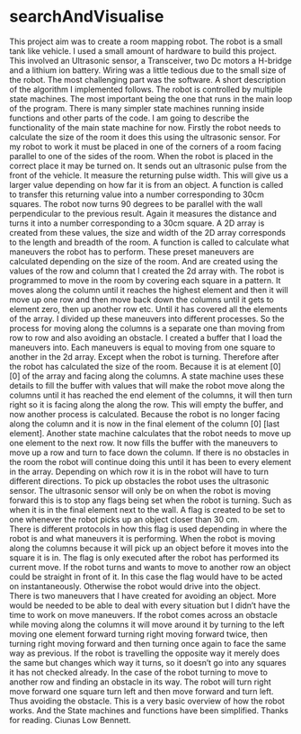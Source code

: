 # searchAndVisualise
This project aim was to create a room mapping robot. The robot is a small tank like vehicle.  I used a small amount of hardware to build this  project. This involved an Ultrasonic sensor, a Transceiver, two Dc motors a H-bridge and a lithium ion battery. Wiring was a little tedious due to the small size of the robot.
The most challenging part was the software. A short description of the algorithm I implemented follows.
The robot is controlled by multiple state machines. The most important being the one that runs in the main loop of the program. There is many simpler state machines running inside functions and other parts of the code. I am going to describe the functionality of the main state machine for now. 
Firstly the robot needs to calculate the size of the room it does this using the ultrasonic sensor. For my robot to work it must be placed in one of the corners of a room facing parallel to one of the sides of the room. When the robot is placed in the correct place it may be turned on. It sends out an ultrasonic pulse from the front of the vehicle. It measure the returning pulse width. This will give us a larger value depending on how far it is from an object. A function is called to transfer this returning value into a number corresponding to 30cm squares. The robot now turns 90 degrees to be parallel with the wall perpendicular to the previous result. Again it measures the distance and turns it into a number corresponding to a 30cm square. A 2D array is created from these values, the size and width of the 2D array corresponds to the length and breadth of the room.
A function is called to calculate what maneuvers the robot has to perform. These preset maneuvers are calculated depending on the size of the room. And are created using the values of the row and column that I created the 2d array with. 
The robot is programmed to move in the room by covering each square in a pattern. It moves along the column until it reaches the highest element and then it will move up one row and then move back down the columns until it gets to element zero, then up another row etc. Until it has covered all the elements of the array.
I divided up these maneuvers into different processes. So the process for moving along the columns is a separate one than moving from row to row and also avoiding an obstacle. I created a buffer that I load the maneuvers into. Each maneuvers is equal to moving from one square to another in the 2d array. Except when the robot is turning.
Therefore after the robot has calculated the size of the room. Because it is at element [0] [0] of the array and facing along the columns. A state machine uses these details to fill the buffer with values that will make the robot move along the columns until it has reached the end element of the columns, it will then turn right so it is facing along the along the row.  This will empty the buffer, and now another process is calculated. Because the robot is no longer facing along the column and it is now in the final element of the column [0] [last element].  Another state machine calculates that the robot needs to move up one element to the next row.  It now fills the buffer with the maneuvers to move up a row and turn to face down the column. If there is no obstacles in the room the robot will continue doing this until it has been to every element in the array. Depending on which row it is in the robot will have to turn different directions.
To pick up obstacles the robot uses the ultrasonic sensor. The ultrasonic sensor will only be on when the robot is moving forward this is to stop any flags being set when the robot is turning. Such as when it is in the final element next to the wall. A flag is created to be set to one whenever the robot picks up an object closer than 30 cm.   
There is different protocols in how this flag is used depending in where the robot is and what maneuvers it is performing. When the robot is moving along the columns because it will pick up an object before it moves into the square it is in. The flag is only executed after the robot has performed its current move. If the robot turns and wants to move to another row an object could be straight in front of it. In this case the flag would have to be acted on instantaneously. Otherwise the robot would drive into the object.                                     
There is two maneuvers that I have created for avoiding an object. More would be needed to be able to deal with every situation but I didn’t have the time to work on move maneuvers. If the robot comes across an obstacle while moving along the columns it will move around it by turning to the left moving one element forward turning right moving forward twice, then turning right  moving forward and then turning once again to face the same way as previous. If the robot is travelling the opposite way it merely does the same but changes which way it turns, so it doesn’t go into any squares it has not checked already.
In the case of the robot turning to move to another row and finding an obstacle in its way. The robot will turn right move forward one square turn left and then move forward and turn left. Thus avoiding the obstacle.
This is a very basic overview of how the robot works. And the State machines and functions have been simplified. 
Thanks for reading.
Ciunas Low Bennett.                                                                                                                                                                                                                                                                                                                                                                                                                                                                                                                                                               
